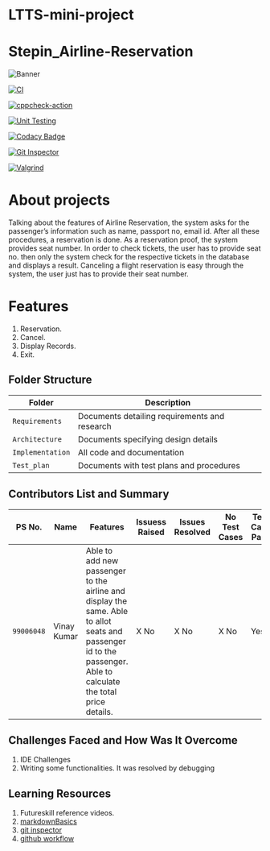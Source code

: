 # LTTS-mini-project
# Stepin_Airline-Reservation
![Banner](https://github.com/VinayKumar/Stepin_Airline-Reservation/blob/main/1_Requirements/banner.png)

[![CI](https://github.com/VinayKumar/Stepin_Airline-Reservation/actions/workflows/build.yml/badge.svg)](https://github.com/Annapoornarb/Stepin_Airline-Reservation/actions/workflows/build.yml)

[![cppcheck-action](https://github.com/VinayKumar/Stepin_Airline-Reservation/actions/workflows/cpp.yml/badge.svg)](https://github.com/Annapoornarb/Stepin_Airline-Reservation/actions/workflows/cpp.yml)

[![Unit Testing](https://github.com/VinayKumar/Stepin_Airline-Reservation/actions/workflows/unit-test.yml/badge.svg)](https://github.com/Annapoornarb/Stepin_Airline-Reservation/actions/workflows/unit-test.yml)

[![Codacy Badge](https://app.codacy.com/project/badge/Grade/e241101414794ea1a903dca1519f7636)](https://www.codacy.com/gh/VinayKumar/Stepin_Airline-Reservation/dashboard?utm_source=github.com&amp;utm_medium=referral&amp;utm_content=VinayKumar/Stepin_Airline-Reservation&amp;utm_campaign=Badge_Grade)

[![Git Inspector](https://github.com/VinayKumar/Stepin_Airline-Reservation/actions/workflows/gitinspector.yml/badge.svg)](https://github.com/VinayKumar/Stepin_Airline-Reservation/actions/workflows/gitinspector.yml)

[![Valgrind](https://github.com/VinayKumar/Stepin_Airline-Reservation/actions/workflows/codequality_valgrind.yml/badge.svg)](https://github.com/VinayKumar/Stepin_Airline-Reservation/actions/workflows/codequality_valgrind.yml)



# About projects 
Talking about the features of Airline Reservation, the system asks for the passenger’s information such as name, passport no, email id. After all these procedures,  a reservation is done. As a reservation proof, the system provides seat number.  In order to check tickets, the user has to provide seat no. then only the system check for the respective tickets in the database and displays a result. Canceling a flight reservation is easy through the system, the user just has to provide their seat number.
# Features
1. Reservation.
2. Cancel.
3. Display Records.
4. Exit.

## Folder Structure
Folder             | Description
-------------------| -----------------------------------------
`Requirements`   | Documents detailing requirements and research
`Architecture`   | Documents specifying design details
`Implementation` | All code and documentation
`Test_plan`      | Documents with test plans and procedures

## Contributors List and Summary

PS No. |  Name   |    Features    | Issuess Raised |Issues Resolved|No Test Cases|Test Case Pass
-------|---------|----------------|----------------|---------------|-------------|--------------
`99006048` | Vinay Kumar  | Able to add new passenger to the airline and display the same. Able to allot seats and passenger id to the passenger. Able to calculate the total price details. | X No     | X No   |X No   |Yes     
   

## Challenges Faced and How Was It Overcome

1. IDE Challenges
2. Writing some functionalities. It was resolved by debugging

## Learning Resources
1. Futureskill reference videos.
2. [markdownBasics](https://guides.github.com/features/mastering-markdown/)
3. [git inspector](https://github.com/ejwa/gitinspector.git)
4. [github workflow](https://docs.github.com/en/actions/learn-github-action)




